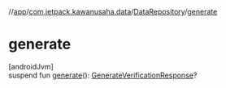 //[app](../../../index.md)/[com.jetpack.kawanusaha.data](../index.md)/[DataRepository](index.md)/[generate](generate.md)

# generate

[androidJvm]\
suspend fun [generate](generate.md)(): [GenerateVerificationResponse](../-generate-verification-response/index.md)?
